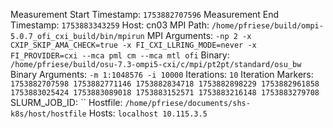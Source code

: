 Measurement Start Timestamp: `1753882707596`
Measurement End Timestamp: `1753883343259`
Host: cn03
MPI Path: `/home/pfriese/build/ompi-5.0.7_ofi_cxi_build/bin/mpirun`
MPI Arguments: `-np 2 -x CXIP_SKIP_AMA_CHECK=true -x FI_CXI_LLRING_MODE=never -x FI_PROVIDER=cxi --mca pml cm --mca mtl ofi`
Binary: `/home/pfriese/build/osu-7.3-ompi5-cxi/c/mpi/pt2pt/standard/osu_bw`
Binary Arguments: `-m 1:1048576 -i 10000`
Iterations: `10`
Iteration Markers: `1753882707598 1753882771146 1753882834718 1753882898229 1753882961858 1753883025424 1753883089018 1753883152571 1753883216148 1753883279708`
SLURM_JOB_ID: ``
Hostfile: `/home/pfriese/documents/shs-k8s/host/hostfile`
Hosts: `localhost
10.115.3.5`

